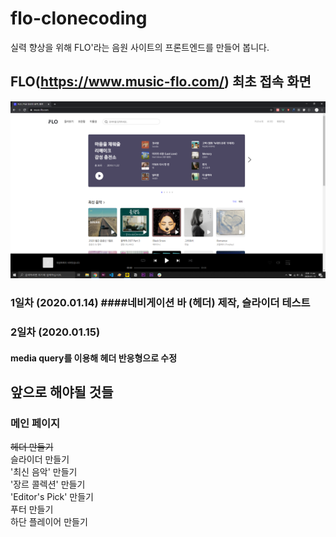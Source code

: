 # flo-clonecoding

실력 향상을 위해 FLO'라는 음원 사이트의 프론트엔드를 만들어 봅니다.

## FLO(https://www.music-flo.com/) 최초 접속 화면
![flo](./screenshots/flo.png)

### 1일차 (2020.01.14) ####네비게이션 바 (헤더) 제작, 슬라이더 테스트

### 2일차 (2020.01.15)
#### media query를 이용해 헤더 반응형으로 수정

## 앞으로 해야될 것들

### 메인 페이지  
~~헤더 만들기~~  
슬라이더 만들기  
'최신 음악' 만들기  
'장르 콜렉션' 만들기  
'Editor's Pick' 만들기  
푸터 만들기  
하단 플레이어 만들기
